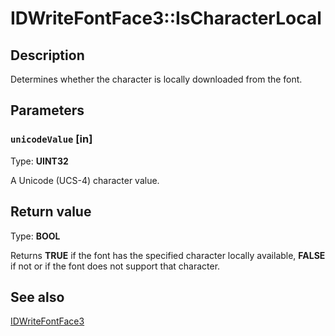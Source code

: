 # IDWriteFontFace3::IsCharacterLocal

## Description

Determines whether the character is locally downloaded from the font.

## Parameters

### `unicodeValue` [in]

Type: **UINT32**

A Unicode (UCS-4) character value.

## Return value

Type: **BOOL**

Returns **TRUE** if the font has the specified character locally available,
**FALSE** if not or if the font does not support that character.

## See also

[IDWriteFontFace3](https://learn.microsoft.com/windows/win32/api/dwrite_3/nn-dwrite_3-idwritefontface3)